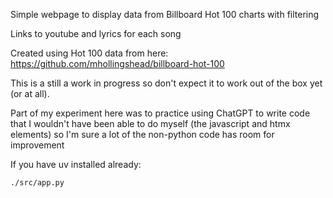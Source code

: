 Simple webpage to display data from Billboard Hot 100 charts with filtering

Links to youtube and lyrics for each song

Created using Hot 100 data from here:
https://github.com/mhollingshead/billboard-hot-100

This is a still a work in progress so don't expect it to work out of the box yet (or at all).  

Part of my experiment here was to practice using ChatGPT to write code that I wouldn't have been able to do myself
(the javascript and htmx elements) so I'm sure a lot of the non-python code has room for improvement


If you have uv installed already:
```commandline
./src/app.py
```